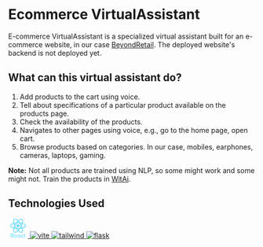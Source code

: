 # Ecommerce VirtualAssistant

E-commerce VirtualAssistant is a specialized virtual assistant built for an e-commerce website, in our case [BeyondRetail](https://www.beyond-retail.vercel.app). The deployed website's backend is not deployed yet.

## What can this virtual assistant do?

1. Add products to the cart using voice.
2. Tell about specifications of a particular product available on the products page.
3. Check the availability of the products.
4. Navigates to other pages using voice, e.g., go to the home page, open cart.
5. Browse products based on categories. In our case, mobiles, earphones, cameras, laptops, gaming.

**Note:** Not all products are trained using NLP, so some might work and some might not. Train the products in [WitAi](https://wit.ai).

## Technologies Used

<p align="left">
  <a href="https://reactjs.org/" target="_blank" rel="noreferrer">
    <img src="https://raw.githubusercontent.com/devicons/devicon/master/icons/react/react-original-wordmark.svg" alt="react" width="40" height="40"/>
  </a>
  <a href="https://vitejs.dev/" target="_blank" rel="noreferrer">
    <img src="https://vitejs.dev/logo.svg" alt="vite" width="40" height="40"/>
  </a>
  <a href="https://tailwindcss.com/" target="_blank" rel="noreferrer">
    <img src="https://www.vectorlogo.zone/logos/tailwindcss/tailwindcss-icon.svg" alt="tailwind" width="40" height="40"/>
  </a>
  <a href="https://flask.palletsprojects.com/" target="_blank" rel="noreferrer">
    <img src="https://www.vectorlogo.zone/logos/pocoo_flask/pocoo_flask-icon.svg" alt="flask" width="40" height="40"/>
  </a>
</p>
